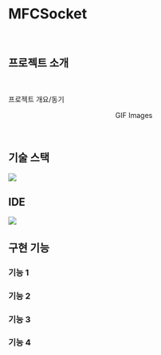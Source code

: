 # MFCSocket

<br>

## 프로젝트 소개

<br>

<p align="justify">
프로젝트 개요/동기
</p>

<p align="center">
GIF Images
</p>

<br>

## 기술 스택
<img src="https://img.shields.io/badge/c++-00599C?style=for-the-badge&logo=c%2B%2B&logoColor=white">

<br>

## IDE
<img src="https://img.shields.io/badge/Visual%20Studio%20Code-0078d7.svg?style=for-the-badge&logo=visual-studio-code&logoColor=white">

<br>

## 구현 기능

### 기능 1

### 기능 2

### 기능 3

### 기능 4
